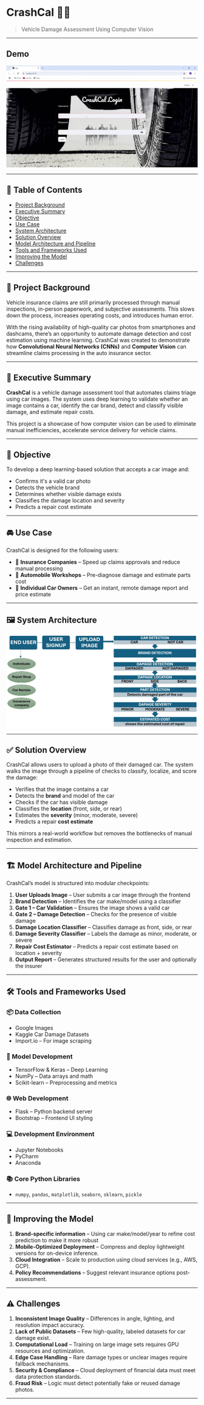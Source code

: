 # CrashCal 🚗💥  
> Vehicle Damage Assessment Using Computer Vision  

---

## Demo

![Demo](assets/demo/Crashcal_demo.gif)

---

## 🧭 Table of Contents

- [Project Background](#project-background)
- [Executive Summary](#executive-summary)
- [Objective](#objective)
- [Use Case](#use-case)
- [System Architecture](#system-architecture)
- [Solution Overview](#solution-overview)
- [Model Architecture and Pipeline](#model-architecture-and-pipeline)
- [Tools and Frameworks Used](#tools-and-frameworks-used)
- [Improving the Model](#improving-the-model)
- [Challenges](#challenges)

---

## 🧱 Project Background

Vehicle insurance claims are still primarily processed through manual inspections, in-person paperwork, and subjective assessments. This slows down the process, increases operating costs, and introduces human error.

With the rising availability of high-quality car photos from smartphones and dashcams, there’s an opportunity to automate damage detection and cost estimation using machine learning. CrashCal was created to demonstrate how **Convolutional Neural Networks (CNNs)** and **Computer Vision** can streamline claims processing in the auto insurance sector.

---

## 📌 Executive Summary

**CrashCal** is a vehicle damage assessment tool that automates claims triage using car images. The system uses deep learning to validate whether an image contains a car, identify the car brand, detect and classify visible damage, and estimate repair costs.

This project is a showcase of how computer vision can be used to eliminate manual inefficiencies, accelerate service delivery for vehicle claims.

---

## 🎯 Objective

To develop a deep learning-based solution that accepts a car image and:

- Confirms it's a valid car photo  
- Detects the vehicle brand  
- Determines whether visible damage exists  
- Classifies the damage location and severity  
- Predicts a repair cost estimate

---

## 🚘 Use Case

CrashCal is designed for the following users:

- 🏢 **Insurance Companies** – Speed up claims approvals and reduce manual processing  
- 🔧 **Automobile Workshops** – Pre-diagnose damage and estimate parts cost  
- 👤 **Individual Car Owners** – Get an instant, remote damage report and price estimate

---

## 🖼️ System Architecture

![System Architecture](assets/images/system_architecture.jpeg)

---

## ✅ Solution Overview

CrashCal allows users to upload a photo of their damaged car. The system walks the image through a pipeline of checks to classify, localize, and score the damage:

- Verifies that the image contains a car  
- Detects the **brand** and model of the car  
- Checks if the car has visible damage  
- Classifies the **location** (front, side, or rear)  
- Estimates the **severity** (minor, moderate, severe)  
- Predicts a repair **cost estimate**

This mirrors a real-world workflow but removes the bottlenecks of manual inspection and estimation.

---

## 🏗️ Model Architecture and Pipeline

CrashCal’s model is structured into modular checkpoints:

1. **User Uploads Image** – User submits a car image through the frontend  
2. **Brand Detection** – Identifies the car make/model using a classifier  
3. **Gate 1 – Car Validation** – Ensures the image shows a valid car  
4. **Gate 2 – Damage Detection** – Checks for the presence of visible damage  
5. **Damage Location Classifier** – Classifies damage as front, side, or rear  
6. **Damage Severity Classifier** – Labels the damage as minor, moderate, or severe  
7. **Repair Cost Estimator** – Predicts a repair cost estimate based on location + severity  
8. **Output Report** – Generates structured results for the user and optionally the insurer

---

## 🛠️ Tools and Frameworks Used

### 📦 Data Collection
- Google Images  
- Kaggle Car Damage Datasets  
- Import.io – For image scraping  

### 🧠 Model Development
- TensorFlow & Keras – Deep Learning  
- NumPy – Data arrays and math  
- Scikit-learn – Preprocessing and metrics  

### 🌐 Web Development
- Flask – Python backend server  
- Bootstrap – Frontend UI styling  

### 💻 Development Environment
- Jupyter Notebooks  
- PyCharm  
- Anaconda  

### 📚 Core Python Libraries
- `numpy`, `pandas`, `matplotlib`, `seaborn`, `sklearn`, `pickle`

---

## 🚀 Improving the Model

1. **Brand-specific information** – Using car make/model/year to refine cost prediction to make it more robust
2. **Mobile-Optimized Deployment** – Compress and deploy lightweight versions for on-device inference.  
3. **Cloud Integration** – Scale to production using cloud services (e.g., AWS, GCP).  
4. **Policy Recommendations** – Suggest relevant insurance options post-assessment.  


---

## ⚠️ Challenges

1. **Inconsistent Image Quality** – Differences in angle, lighting, and resolution impact accuracy.  
2. **Lack of Public Datasets** – Few high-quality, labeled datasets for car damage exist.  
3. **Computational Load** – Training on large image sets requires GPU resources and optimization.  
4. **Edge Case Handling** – Rare damage types or unclear images require fallback mechanisms.  
5. **Security & Compliance** – Cloud deployment of financial data must meet data protection standards.  
6. **Fraud Risk** – Logic must detect potentially fake or reused damage photos.

---


